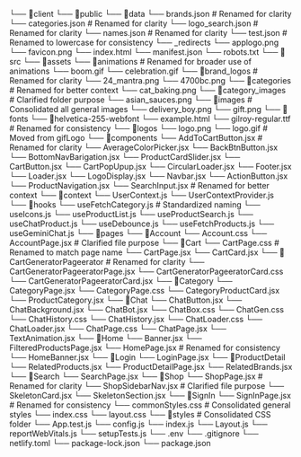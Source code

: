 └── 📁client
    └── 📁public
        └── 📁data
            └── brands.json           # Renamed for clarity
            └── categories.json       # Renamed for clarity
            └── logo_search.json      # Renamed for clarity
            └── names.json            # Renamed for clarity
            └── test.json             # Renamed to lowercase for consistency
        └── _redirects
        └── applogo.png
        └── favicon.png
        └── index.html
        └── manifest.json
        └── robots.txt
    └── 📁src
        └── 📁assets
            └── 📁animations           # Renamed for broader use of animations
                └── boom.gif
                └── celebration.gif
            └── 📁brand_logos          # Renamed for clarity
                └── 24_mantra.png
                └── 4700bc.png
            └── 📁categories           # Renamed for better context
                └── cat_baking.png
            └── 📁category_images      # Clarified folder purpose
                └── asian_sauces.png
            └── 📁images               # Consolidated all general images
                └── delivery_boy.png
                └── gift.png
            └── 📁fonts
                └── 📁helvetica-255-webfont
                    └── example.html
                └── gilroy-regular.ttf  # Renamed for consistency
            └── 📁logos
                └── logo.png
                └── logo.gif           # Moved from gifLogo
        └── 📁components
            └── AddToCartButton.jsx    # Renamed for clarity
            └── AverageColorPicker.jsx
            └── BackBtnButton.jsx
            └── BottomNavBarigation.jsx
            └── ProductCardSlider.jsx
            └── CartButton.jsx
            └── CartPopUpup.jsx
            └── CircularLoader.jsx
            └── Footer.jsx
            └── Loader.jsx
            └── LogoDisplay.jsx
            └── Navbar.jsx
            └── ActionButton.jsx
            └── ProductNavigation.jsx
            └── SearchInput.jsx        # Renamed for better context
        └── 📁context
            └── UserContext.js
            └── UserContextProvider.js
        └── 📁hooks
            └── useFetchCategory.js    # Standardized naming
            └── useIcons.js
            └── useProductList.js
            └── useProductSearch.js
            └── useChatProduct.js
            └── useDebounce.js
            └── useFetchProducts.js
            └── useGeminiChat.js
        └── 📁pages
            └── 📁Account
                └── Account.css
                └── AccountPage.jsx    # Clarified file purpose
            └── 📁Cart
                └── CartPage.css       # Renamed to match page name
                └── CartPage.jsx
                └── CartCard.jsx
            └── 📁CartGeneratorPageerator        # Renamed for clarity
                └── CartGeneratorPageeratorPage.jsx
                └── CartGeneratorPageeratorCard.css
                └── CartGeneratorPageeratorCard.jsx
            └── 📁Category
                └── CategoryPage.jsx
                └── CategoryPage.css
                └── CategoryProductCard.jsx
                └── ProductCategory.jsx
            └── 📁Chat
                └── ChatButton.jsx
                └── ChatBackground.jsx
                └── ChatBot.jsx
                └── ChatBox.css
                └── ChatGen.css
                └── ChatHistory.css
                └── ChatHistory.jsx
                └── ChatLoader.css
                └── ChatLoader.jsx
                └── ChatPage.css
                └── ChatPage.jsx
                └── TextAnimation.jsx
            └── 📁Home
                └── Banner.jsx
                └── FilteredProductsPage.jsx
                └── HomePage.jsx       # Renamed for consistency
                └── HomeBanner.jsx
            └── 📁Login
                └── LoginPage.jsx
            └── 📁ProductDetail
                └── RelatedProducts.jsx
                └── ProductDetailPage.jsx
                └── RelatedBrands.jsx
            └── 📁Search
                └── SearchPage.jsx
            └── 📁Shop
                └── ShopPage.jsx       # Renamed for clarity
                └── ShopSidebarNav.jsx # Clarified file purpose
                └── SkeletonCard.jsx
                └── SkeletonSection.jsx
            └── 📁SignIn
                └── SignInPage.jsx     # Renamed for consistency
            └── commonStyles.css       # Consolidated general styles
            └── index.css
            └── layout.css
        └── 📁styles                   # Consolidated CSS folder
        └── App.test.js
        └── config.js
        └── index.js
        └── Layout.js
        └── reportWebVitals.js
        └── setupTests.js
    └── .env
    └── .gitignore
    └── netlify.toml
    └── package-lock.json
    └── package.json
